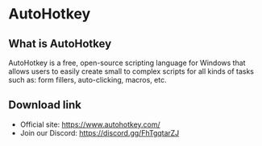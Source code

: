 # AutoHotkey

## What is AutoHotkey

AutoHotkey is a free, open-source scripting language for Windows that allows users to easily create small to complex scripts for all kinds of tasks such as: form fillers, auto-clicking, macros, etc.  

## Download link

* Official site: https://www.autohotkey.com/
* Join our Discord: https://discord.gg/FhTgqtarZJ
